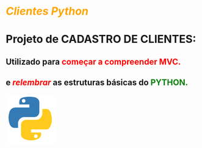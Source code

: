 # <span style="color: orange">***Clientes Python***
# Projeto de CADASTRO DE CLIENTES:

## Utilizado para <span style="color:red"> **começar** a compreender **MVC**.
## e <span style="color:red"> *relembrar* </span> as estruturas básicas do <span style="color:green"> PYTHON.

![logo do python](python.png)

